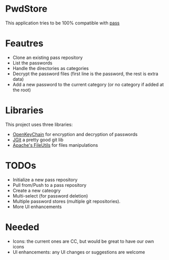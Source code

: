 PwdStore
========

This application tries to be 100% compatible with [pass](http://www.zx2c4.com/projects/password-store/)

Feautres
========
- Clone an existing pass repository
- List the passwords
- Handle the directories as categories
- Decrypt the password files (first line is the password, the rest is extra data)
- Add a new password to the current category (or no category if added at the root)

Libraries
=========
This project uses three libraries:
- [OpenKeyChain](https://github.com/open-keychain/open-keychain) for encryption and decryption of passwords
- [JGit]() a pretty good git lib 
- [Apache's FileUtils]() for files manipulations

TODOs
=====
- Initialize a new pass repository
- Pull from/Push to a pass repository
- Create a new cateogry
- Multi-select (for password deletion)
- Multiple password stores (multiple git repositories). 
- More UI enhancements

Needed
======
- Icons: the current ones are CC, but would be great to have our own icons
- UI enhancements: any UI changes or suggestions are welcome





